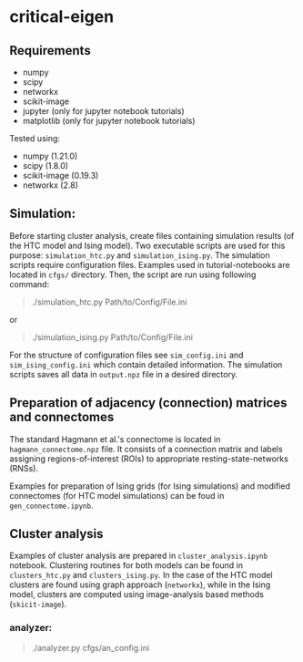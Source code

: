 # critical-eigen

## Requirements
* numpy
* scipy
* networkx
* scikit-image
* jupyter (only for jupyter notebook tutorials)
* matplotlib (only for jupyter notebook tutorials)

Tested using:
* numpy (1.21.0)
* scipy (1.8.0)
* scikit-image (0.19.3)
* networkx (2.8)

## Simulation:
Before starting cluster analysis, create files containing simulation 
results (of the HTC model and Ising model). Two executable scripts are 
used for this purpose: `simulation_htc.py` and `simulation_ising.py`.
The simulation scripts require configuration files. Examples used in 
tutorial-notebooks are located in `cfgs/` directory. Then, the script 
are run using following command:

> ./simulation_htc.py Path/to/Config/File.ini

or
> ./simulation_ising.py Path/to/Config/File.ini

For the structure of configuration files see `sim_config.ini` and
`sim_ising_config.ini` which contain detailed information.
The simulation scripts saves all data in  `output.npz` file 
in a desired directory.

## Preparation of adjacency (connection) matrices and connectomes
The standard Hagmann et al.'s connectome is located in `hagmann_connectome.npz` 
file. It consists of a connection matrix and labels assigning regions-of-interest 
(ROIs) to appropriate resting-state-networks (RNSs).

Examples for preparation of Ising grids (for Ising simulations) and modified 
connectomes (for HTC model simulations) can be foud in `gen_connectome.ipynb`. 


## Cluster analysis
Examples of cluster analysis are prepared in `cluster_analysis.ipynb` notebook.
Clustering routines for both models can be found in `clusters_htc.py` and 
`clusters_ising.py`. In the case of the HTC model clusters are found using graph
approach (`networkx`), while in the Ising model, clusters are computed using image-analysis 
based methods (`skicit-image`).

### analyzer:
> ./analyzer.py cfgs/an_config.ini

